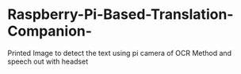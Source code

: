# Raspberry-Pi-Based-Translation-Companion-
Printed Image to detect the text using pi camera of OCR Method and speech out with headset
